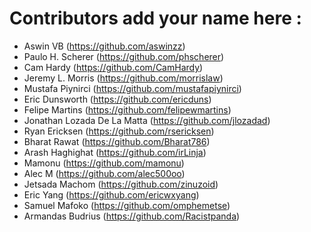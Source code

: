 # Contributors add your name here :

- Aswin VB (https://github.com/aswinzz)
- Paulo H. Scherer (https://github.com/phscherer)
- Cam Hardy (https://github.com/CamHardy)
- Jeremy L. Morris (https://github.com/morrislaw)
- Mustafa Piynirci (https://github.com/mustafapiynirci)
- Eric Dunsworth (https://github.com/ericduns)
- Felipe Martins (https://github.com/felipewmartins)
- Jonathan Lozada De La Matta (https://github.com/jlozadad)
- Ryan Ericksen (https://github.com/rsericksen)
- Bharat Rawat (https://github.com/Bharat786)
- Arash Haghighat (https://github.com/irLinja)
- Mamonu (https://github.com/mamonu)
- Alec M (https://github.com/alec500oo)
- Jetsada Machom (https://github.com/zinuzoid)
- Eric Yang (https://github.com/ericwxyang)
- Samuel Mafoko (https://github.com/omphemetse)
- Armandas Budrius (https://github.com/Racistpanda)
